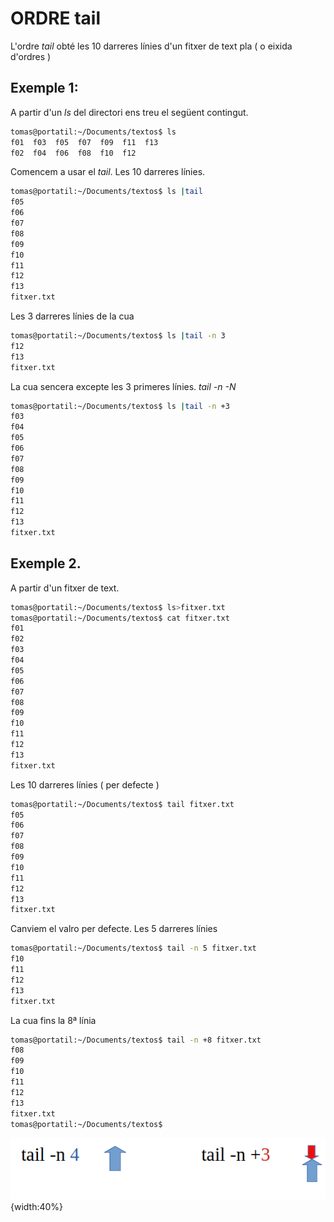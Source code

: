 # ORDRE tail

L'ordre *tail* obté les 10 darreres línies d'un fitxer de text pla ( o eixida d'ordres )

## Exemple 1:
A partir d'un *ls* del directori ens treu el següent contingut.
```bash
tomas@portatil:~/Documents/textos$ ls
f01  f03  f05  f07  f09  f11  f13
f02  f04  f06  f08  f10  f12
```
Comencem a usar el *tail*. Les 10 darreres línies.
```bash
tomas@portatil:~/Documents/textos$ ls |tail
f05
f06
f07
f08
f09
f10
f11
f12
f13
fitxer.txt
```
Les 3 darreres línies de la cua
```bash
tomas@portatil:~/Documents/textos$ ls |tail -n 3
f12
f13
fitxer.txt
```
La cua sencera excepte les 3 primeres línies. *tail -n -N*
```bash
tomas@portatil:~/Documents/textos$ ls |tail -n +3
f03
f04
f05
f06
f07
f08
f09
f10
f11
f12
f13
fitxer.txt
```
## Exemple 2. 
A partir d'un fitxer de text.
```bash
tomas@portatil:~/Documents/textos$ ls>fitxer.txt
tomas@portatil:~/Documents/textos$ cat fitxer.txt 
f01
f02
f03
f04
f05
f06
f07
f08
f09
f10
f11
f12
f13
fitxer.txt
```
Les 10 darreres línies ( per defecte )
```bash
tomas@portatil:~/Documents/textos$ tail fitxer.txt 
f05
f06
f07
f08
f09
f10
f11
f12
f13
fitxer.txt
```
Canviem el valro per defecte. Les 5 darreres línies
```bash
tomas@portatil:~/Documents/textos$ tail -n 5 fitxer.txt 
f10
f11
f12
f13
fitxer.txt
```
La cua fins la 8ª línia
```bash
tomas@portatil:~/Documents/textos$ tail -n +8 fitxer.txt 
f08
f09
f10
f11
f12
f13
fitxer.txt
tomas@portatil:~/Documents/textos$
```

![tail](./IMATGES/tail.png){width:40%}
